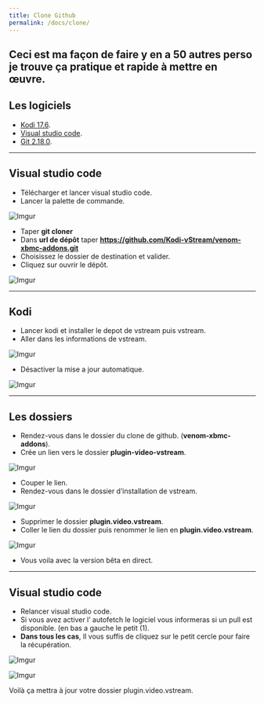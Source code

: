 ```yaml
---
title: Clone Github
permalink: /docs/clone/
---
```


Ceci est ma façon de faire y en a 50 autres perso je trouve ça pratique et rapide à mettre en œuvre.
-------
## Les logiciels
- [Kodi 17.6](https://kodi.tv/download).
- [Visual studio code](https://code.visualstudio.com/).
- [Git 2.18.0](https://git-scm.com/).

--------
## Visual studio code
- Télécharger et lancer visual studio code.
- Lancer la palette de commande.

![Imgur](https://i.imgur.com/DUUgck0.png)

- Taper **git cloner** 
- Dans **url de dépôt** taper **https://github.com/Kodi-vStream/venom-xbmc-addons.git**
- Choisissez le dossier de destination et valider.
- Cliquez sur ouvrir le dépôt.

![Imgur](https://i.imgur.com/lg7nKKa.png)

--------
## Kodi
- Lancer kodi et installer le depot de vstream puis vstream.
- Aller dans les informations de vstream.

![Imgur](https://i.imgur.com/Twrod4y.png)

- Désactiver la mise a jour automatique.

![Imgur](https://i.imgur.com/ivSSPQ3.jpg)

--------
## Les dossiers
- Rendez-vous dans le dossier du clone de github. (**venom-xbmc-addons**).
- Crée un lien vers le dossier **plugin-video-vstream**.

![Imgur](https://i.imgur.com/dprD0Zm.png)

- Couper le lien.
- Rendez-vous dans le dossier d’installation de vstream.

![Imgur](https://i.imgur.com/zy45Gw9.png)

- Supprimer le dossier **plugin.video.vstream**.
- Coller le lien du dossier puis renommer le lien en **plugin.video.vstream**.

![Imgur](https://i.imgur.com/XgBHMDn.png)

- Vous voila avec la version bêta en direct.

--------
## Visual studio code
- Relancer visual studio code.
- Si vous avez activer l’ autofetch le logiciel vous informeras si un pull est disponible. (en bas a gauche le petit (1).
- **Dans tous les cas**, Il vous suffis de cliquez sur le petit cercle pour faire la récupération.

![Imgur](https://i.imgur.com/Q6vI4Wd.png)

![Imgur](https://i.imgur.com/uLopahe.png)

Voilà ça mettra à jour votre dossier plugin.video.vstream.

